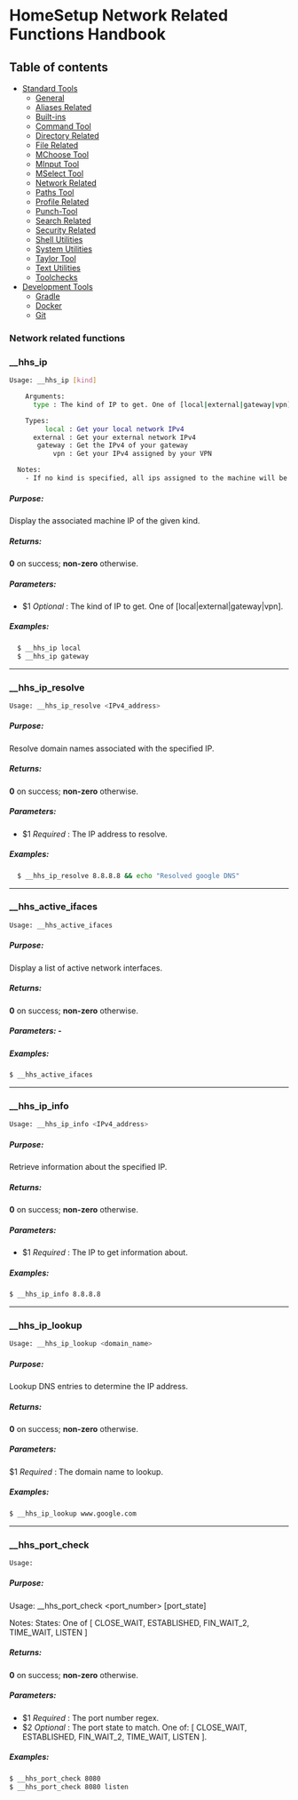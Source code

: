 # HomeSetup Network Related Functions Handbook

## Table of contents

<!-- toc -->
- [Standard Tools](../../functions.md#standard-tools)
  * [General](general.md)
  * [Aliases Related](aliases-related.md)
  * [Built-ins](built-ins.md)
  * [Command Tool](command-tool.md)
  * [Directory Related](directory-related.md)
  * [File Related](file-related.md)
  * [MChoose Tool](mchoose-tool.md)
  * [MInput Tool](minput-tool.md)
  * [MSelect Tool](mselect-tool.md)
  * [Network Related](network-related.md)
  * [Paths Tool](paths-tool.md)
  * [Profile Related](profile-related.md)
  * [Punch-Tool](punch-tool.md)
  * [Search Related](search-related.md)
  * [Security Related](security-related.md)
  * [Shell Utilities](shell-utilities.md)
  * [System Utilities](system-utilities.md)
  * [Taylor Tool](taylor-tool.md)
  * [Text Utilities](text-utilities.md)
  * [Toolchecks](toolchecks.md)
- [Development Tools](../../functions.md#development-tools)
  * [Gradle](../dev-tools/gradle-tools.md)
  * [Docker](../dev-tools/docker-tools.md)
  * [Git](../dev-tools/git-tools.md)
<!-- tocstop -->


### Network related functions

### __hhs_ip

```bash
Usage: __hhs_ip [kind]

    Arguments:
      type : The kind of IP to get. One of [local|external|gateway|vpn]

    Types:
         local : Get your local network IPv4
      external : Get your external network IPv4
       gateway : Get the IPv4 of your gateway
           vpn : Get your IPv4 assigned by your VPN

  Notes: 
    - If no kind is specified, all ips assigned to the machine will be retrieved
```

##### **Purpose**:

Display the associated machine IP of the given kind.

##### **Returns**:

**0** on success; **non-zero** otherwise.

##### **Parameters**:

  - $1 _Optional_ : The kind of IP to get. One of [local|external|gateway|vpn].

##### **Examples:**

```bash
  $ __hhs_ip local
  $ __hhs_ip gateway
```

------
### __hhs_ip_resolve

```bash
Usage: __hhs_ip_resolve <IPv4_address>
```

##### **Purpose**:

Resolve domain names associated with the specified IP.

##### **Returns**:

**0** on success; **non-zero** otherwise.

##### **Parameters**: 

  - $1 _Required_ : The IP address to resolve.

##### **Examples:**

```bash
  $ __hhs_ip_resolve 8.8.8.8 && echo "Resolved google DNS"
```


------
### __hhs_active_ifaces

```bash
Usage: __hhs_active_ifaces
```

##### **Purpose**:

Display a list of active network interfaces.

##### **Returns**:

**0** on success; **non-zero** otherwise.

##### **Parameters**: -

##### **Examples:**

```bash
$ __hhs_active_ifaces
```


------
### __hhs_ip_info

```bash
Usage: __hhs_ip_info <IPv4_address>
```

##### **Purpose**:

Retrieve information about the specified IP.

##### **Returns**:

**0** on success; **non-zero** otherwise.

##### **Parameters**: 

  - $1 _Required_ : The IP to get information about.

##### **Examples:**

```bash
$ __hhs_ip_info 8.8.8.8
```

------
### __hhs_ip_lookup

```bash
Usage: __hhs_ip_lookup <domain_name>
```

##### **Purpose**:

Lookup DNS entries to determine the IP address.

##### **Returns**:

**0** on success; **non-zero** otherwise.

##### **Parameters**: 

  $1 _Required_ : The domain name to lookup.

##### **Examples:**

```bash
$ __hhs_ip_lookup www.google.com
```

------
### __hhs_port_check

```bash
Usage: 
```

##### **Purpose**:

Usage: __hhs_port_check <port_number> [port_state]

  Notes:
    States: One of [ CLOSE_WAIT, ESTABLISHED, FIN_WAIT_2, TIME_WAIT, LISTEN ]

##### **Returns**:

**0** on success; **non-zero** otherwise.

##### **Parameters**: 

  - $1 _Required_ : The port number regex.
  - $2 _Optional_ : The port state to match. One of: [ CLOSE_WAIT, ESTABLISHED, FIN_WAIT_2, TIME_WAIT, LISTEN ].

##### **Examples:**

```bash
$ __hhs_port_check 8080
$ __hhs_port_check 8080 listen
```
